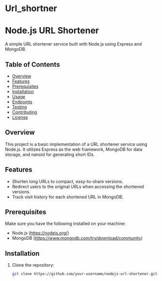 # Url_shortner
# Node.js URL Shortener

A simple URL shortener service built with Node.js using Express and MongoDB.

## Table of Contents

- [Overview](#overview)
- [Features](#features)
- [Prerequisites](#prerequisites)
- [Installation](#installation)
- [Usage](#usage)
- [Endpoints](#endpoints)
- [Testing](#testing)
- [Contributing](#contributing)
- [License](#license)

## Overview

This project is a basic implementation of a URL shortener service using Node.js. It utilizes Express as the web framework, MongoDB for data storage, and nanoid for generating short IDs.

## Features

- Shorten long URLs to compact, easy-to-share versions.
- Redirect users to the original URLs when accessing the shortened versions.
- Track visit history for each shortened URL in MongoDB.

## Prerequisites

Make sure you have the following installed on your machine:

- Node.js (https://nodejs.org/)
- MongoDB (https://www.mongodb.com/try/download/community)

## Installation

1. Clone the repository:

   ```bash
   git clone https://github.com/your-username/nodejs-url-shortener.git
